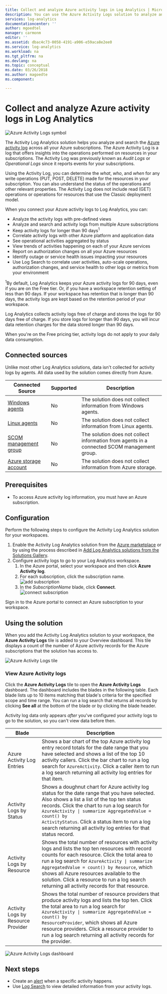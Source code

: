 ```yaml
---
title: Collect and analyze Azure activity logs in Log Analytics | Microsoft Docs
description: You can use the Azure Activity Logs solution to analyze and search the Azure activity log across all your Azure subscriptions.
services: log-analytics
documentationcenter: ''
author: mgoedtel
manager: carmonm
editor: ''
ms.assetid: dbac4c73-0058-4191-a906-e59aca8e2ee0
ms.service: log-analytics
ms.workload: na
ms.tgt_pltfrm: na
ms.devlang: na
ms.topic: conceptual
ms.date: 03/26/2018
ms.author: magoedte
ms.component: 

---
```


# Collect and analyze Azure activity logs in Log Analytics

![Azure Activity Logs symbol](./media/log-analytics-activity/activity-log-analytics.png)

The Activity Log Analytics solution helps you analyze and search the [Azure activity log](../monitoring-and-diagnostics/monitoring-overview-activity-logs.md) across all your Azure subscriptions. The Azure Activity Log is a log that offers insights into the operations performed on resources in your subscriptions. The Activity Log was previously known as *Audit Logs* or *Operational Logs* since it reports events for your subscriptions.

Using the Activity Log, you can determine the *what*, *who*, and *when* for any write operations (PUT, POST, DELETE) made for the resources in your subscription. You can also understand the status of the operations and other relevant properties. The Activity Log does not include read (GET) operations or operations for resources that use the Classic deployment model.

When you connect your Azure activity logs to Log Analytics, you can:

- Analyze the activity logs with pre-defined views
- Analyze and search and activity logs from multiple Azure subscriptions
- Keep activity logs for longer than 90 days<sup>1</sup>
- Correlate activity logs with other Azure platform and application data
- See operational activities aggregated by status
- View trends of activities happening on each of your Azure services
- Report on authorization changes on all your Azure resources
- Identify outage or service health issues impacting your resources
- Use Log Search to correlate user activities, auto-scale operations, authorization changes, and service health to other logs or metrics from your environment

<sup>1</sup>By default, Log Analytics keeps your Azure activity logs for 90 days, even if you are on the Free tier. Or, if you have a workspace retention setting of less than 90 days. If your workspace has retention that is longer than 90 days, the activity logs are kept based on the retention period of your workspace.

Log Analytics collects activity logs free of charge and stores the logs for 90 days free of charge. If you store logs for longer than 90 days, you will incur data retention charges for the data stored longer than 90 days.

When you're on the Free pricing tier, activity logs do not apply to your daily data consumption.

## Connected sources

Unlike most other Log Analytics solutions, data isn't collected for activity logs by agents. All data used by the solution comes directly from Azure.

| Connected Source | Supported | Description |
| --- | --- | --- |
| [Windows agents](log-analytics-windows-agent.md) | No | The solution does not collect information from Windows agents. |
| [Linux agents](log-analytics-linux-agents.md) | No | The solution does not collect information from Linux agents. |
| [SCOM management group](log-analytics-om-agents.md) | No | The solution does not collect information from agents in a connected SCOM management group. |
| [Azure storage account](log-analytics-azure-storage.md) | No | The solution does not collect information from Azure storage. |

## Prerequisites

- To access Azure activity log information, you must have an Azure subscription.

## Configuration

Perform the following steps to configure the Activity Log Analytics solution for your workspaces.

1. Enable the Activity Log Analytics solution from the [Azure marketplace](https://azuremarketplace.microsoft.com/marketplace/apps/Microsoft.AzureActivityOMS?tab=Overview) or by using the process described in [Add Log Analytics solutions from the Solutions Gallery](log-analytics-add-solutions.md).
2. Configure activity logs to go to your Log Analytics workspace.
    1. In the Azure portal, select your workspace and then click **Azure Activity log**.
    2. For each subscription, click the subscription name.  
        ![add subscription](./media/log-analytics-activity/add-subscription.png)
    3. In the *SubscriptionName* blade, click **Connect**.  
        ![connect subscription](./media/log-analytics-activity/subscription-connect.png)

Sign in to the Azure portal to connect an Azure subscription to your workspace.  

## Using the solution

When you add the Activity Log Analytics solution to your workspace, the **Azure Activity Logs** tile is added to your Overview dashboard. This tile displays a count of the number of Azure activity records for the Azure subscriptions that the solution has access to.

![Azure Activity Logs tile](./media/log-analytics-activity/azure-activity-logs-tile.png)

### View Azure Activity logs

Click the **Azure Activity Logs** tile to open the **Azure Activity Logs** dashboard. The dashboard includes the blades in the following table. Each blade lists up to 10 items matching that blade's criteria for the specified scope and time range. You can run a log search that returns all records by clicking **See all** at the bottom of the blade or by clicking the blade header.

Activity log data only appears *after* you've configured your activity logs to go to the solution, so you can't view data before then.

| Blade | Description |
| --- | --- |
| Azure Activity Log Entries | Shows a bar chart of the top Azure activity log entry record totals for the date range that you have selected and shows a list of the top 10 activity callers. Click the bar chart to run a log search for <code>AzureActivity</code>. Click a caller item to run a log search returning all activity log entries for that item. |
| Activity Logs by Status | Shows a doughnut chart for Azure activity log status for the date range that you have selected. Also shows a list a list of the top ten status records. Click the chart to run a log search for <code>AzureActivity &#124; summarize AggregatedValue = count() by ActivityStatus</code>. Click a status item to run a log search returning all activity log entries for that status record. |
| Activity Logs by Resource | Shows the total number of resources with activity logs and lists the top ten resources with record counts for each resource. Click the total area to run a log search for <code>AzureActivity &#124; summarize AggregatedValue = count() by Resource</code>, which shows all Azure resources available to the solution. Click a resource to run a log search returning all activity records for that resource. |
| Activity Logs by Resource Provider | Shows the total number of resource providers that produce activity logs and lists the top ten. Click the total area to run a log search for <code>AzureActivity &#124; summarize AggregatedValue = count() by ResourceProvider</code>, which shows all Azure resource providers. Click a resource provider to run a log search returning all activity records for the provider. |

![Azure Activity Logs dashboard](./media/log-analytics-activity/activity-log-dash.png)

## Next steps

- Create an [alert](log-analytics-alerts-creating.md) when a specific activity happens.
- Use [Log Search](log-analytics-log-searches.md) to view detailed information from your activity logs.
